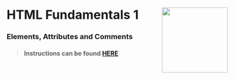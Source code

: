 # HTML Fundamentals 1 <img align="right" src="https://github.com/Learning-Fuze/prototypes_C7.17/blob/assets/assets/images/logos/LF_LOGO.png?raw=true" width="150">
### Elements, Attributes and Comments

>#### Instructions can be found <a href="http://learning-fuze.github.io/prototypes_C7.17/#/HTML-Fundamentals-1" target="_blank">HERE</a>